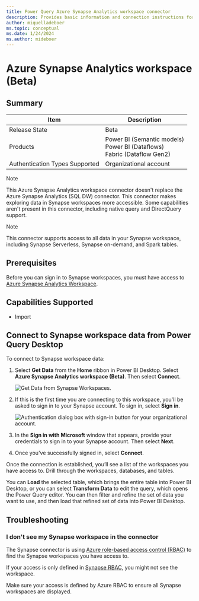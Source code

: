 ```yaml
---
title: Power Query Azure Synapse Analytics workspace connector
description: Provides basic information and connection instructions for the Azure Synapse Analytics Workspace connector.
author: miquelladeboer
ms.topic: conceptual
ms.date: 1/24/2024
ms.author: mideboer
---
```


# Azure Synapse Analytics workspace (Beta)

## Summary

| Item | Description |
| ---- | ----------- |
| Release State | Beta |
| Products | Power BI (Semantic models)<br/>Power BI (Dataflows)<br/>Fabric (Dataflow Gen2) |
| Authentication Types Supported | Organizational account |

> [!NOTE]
> This Azure Synapse Analytics workspace connector doesn't replace the Azure Synapse Analytics (SQL DW) connector. This connector makes exploring data in Synapse workspaces more accessible. Some capabilities aren't present in this connector, including native query and DirectQuery support.

> [!NOTE]
> This connector supports access to all data in your Synapse workspace, including Synapse Serverless, Synapse on-demand, and Spark tables.

## Prerequisites

Before you can sign in to Synapse workspaces, you must have access to [Azure Synapse Analytics Workspace](/azure/synapse-analytics/get-started-create-workspace).

## Capabilities Supported

* Import

## Connect to Synapse workspace data from Power Query Desktop

To connect to Synapse workspace data:

1. Select **Get Data** from the **Home** ribbon in Power BI Desktop. Select **Azure Synapse Analytics workspace (Beta)**. Then select **Connect**.

   ![Get Data from Synapse Workspaces.](./media/azure-synpse-analytics-workspace/get-data-synapse.png)

2. If this is the first time you are connecting to this workspace, you'll be asked to sign in to your Synapse account. To sign in, select **Sign in**.

   ![Authentication dialog box with sign-in button for your organizational account.](./media/azure-synpse-analytics-workspace/sign-in.png)

3. In the **Sign in with Microsoft** window that appears, provide your credentials to sign in to your Synapse account. Then select **Next**.

4. Once you've successfully signed in, select **Connect**.

Once the connection is established, you’ll see a list of the workspaces you have access to. Drill through the workspaces, databases, and tables.

You can **Load** the selected table, which brings the entire table into Power BI Desktop, or you can select **Transform Data** to edit the query, which opens the Power Query editor. You can then filter and refine the set of data you want to use, and then load that refined set of data into Power BI Desktop.

## Troubleshooting

### I don't see my Synapse workspace in the connector

The Synapse connector is using [Azure role-based access control (RBAC)](/azure/role-based-access-control/overview) to find the Synapse workspaces you have access to.

If your access is only defined in [Synapse RBAC](/azure/synapse-analytics/security/synapse-workspace-synapse-rbac), you might not see the workspace.

Make sure your access is defined by Azure RBAC to ensure all Synapse workspaces are displayed.
